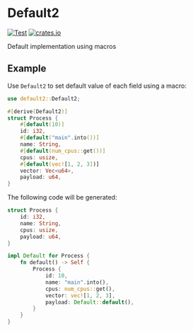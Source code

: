 # Default2

[![Test](https://github.com/yaa110/default2/actions/workflows/build.yml/badge.svg)](https://github.com/yaa110/default2/actions/workflows/build.yml) [![crates.io](https://img.shields.io/crates/v/default2.svg)](https://crates.io/crates/default2)

Default implementation using macros

## Example

Use `Default2` to set default value of each field using a macro:

```rust
use default2::Default2;

#[derive(Default2)]
struct Process {
    #[default(10)]
    id: i32,
    #[default("main".into())]
    name: String,
    #[default(num_cpus::get())]
    cpus: usize,
    #[default(vec![1, 2, 3])]
    vector: Vec<u64>,
    payload: u64,
}
```

The following code will be generated:

```rust
struct Process {
    id: i32,
    name: String,
    cpus: usize,
    payload: u64,
}

impl Default for Process {
    fn default() -> Self {
        Process {
            id: 10,
            name: "main".into(),
            cpus: num_cpus::get(),
            vector: vec![1, 2, 3],
            payload: Default::default(),
        }
    }
}
```
